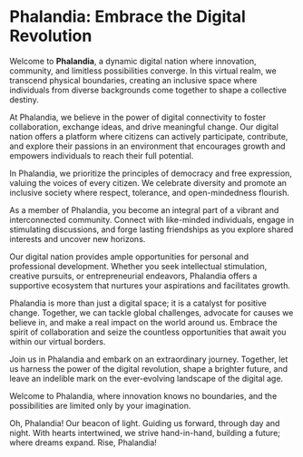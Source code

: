 # Phalandia: Embrace the Digital Revolution

Welcome to **Phalandia**, a dynamic digital nation where innovation, community, and limitless possibilities converge. In this virtual realm, we transcend physical boundaries, creating an inclusive space where individuals from diverse backgrounds come together to shape a collective destiny.

At Phalandia, we believe in the power of digital connectivity to foster collaboration, exchange ideas, and drive meaningful change. Our digital nation offers a platform where citizens can actively participate, contribute, and explore their passions in an environment that encourages growth and empowers individuals to reach their full potential.

In Phalandia, we prioritize the principles of democracy and free expression, valuing the voices of every citizen. We celebrate diversity and promote an inclusive society where respect, tolerance, and open-mindedness flourish.

As a member of Phalandia, you become an integral part of a vibrant and interconnected community. Connect with like-minded individuals, engage in stimulating discussions, and forge lasting friendships as you explore shared interests and uncover new horizons.

Our digital nation provides ample opportunities for personal and professional development. Whether you seek intellectual stimulation, creative pursuits, or entrepreneurial endeavors, Phalandia offers a supportive ecosystem that nurtures your aspirations and facilitates growth.

Phalandia is more than just a digital space; it is a catalyst for positive change. Together, we can tackle global challenges, advocate for causes we believe in, and make a real impact on the world around us. Embrace the spirit of collaboration and seize the countless opportunities that await you within our virtual borders.

Join us in Phalandia and embark on an extraordinary journey. Together, let us harness the power of the digital revolution, shape a brighter future, and leave an indelible mark on the ever-evolving landscape of the digital age.

Welcome to Phalandia, where innovation knows no boundaries, and the possibilities are limited only by your imagination.

Oh, Phalandia! Our beacon of light. Guiding us forward, through day and night. With hearts intertwined, we strive hand-in-hand, building a future; where dreams expand. Rise, Phalandia!
